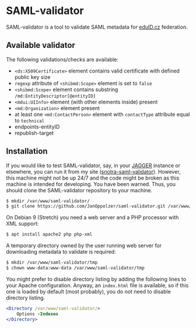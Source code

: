 # SAML-validator
SAML-validator is a tool to validate SAML metadata for [eduID.cz][] federation.

## Available validator
The following validations/checks are available:

  * `<ds:X509Certificate>` element contains valid certificate with defined public key size
  * `regexp` attribute of `<shibmd:Scope>` element is set to `false`
  * `<shibmd:Scope>` element contains substring `/md:EntityDescriptor[@entityID]`
  * `<mdui:UIInfo>` element (with other elements inside) present
  * `<md:Organization>` element present
  * at least one `<md:ContactPerson>` element with `contactType` attribute equal to `technical`
  * endpoints-entityID
  * republish-target

## Installation
If you would like to test SAML-validator, say, in your [JAGGER][] instance or elsewhere, you can run it from my site ([snotra-saml-validator][]). However, this machine might not be up 24/7 and the code might be broken as this machine is intended for developing. You have been warned. Thus, you should clone the SAML-validator repository to your machine.

```bash
$ mkdir /var/www/saml-validator/
$ git clone https://github.com/JanOppolzer/saml-validator.git /var/www/saml-validator/
```

On Debian 9 (Stretch) you need a web server and a PHP processor with XML support:

```bash
$ apt install apache2 php php-xml
```

A temporary directory owned by the user running web server for downloading metadata to validate is required:

```bash
$ mkdir /var/www/saml-validator/tmp
$ chown www-data:www-data /var/www/saml-validator/tmp
```

You might prefer to disable directory listing by adding the following lines to your Apache configuration. Anyway, an `index.html` file is available, so if this one is loaded by default (most probably), you do not need to disable directory listing.

```apache
<Directory /var/www/saml-validator/>
    Options -Indexes
</Directory>
```

[eduID.cz]: http://www.eduid.cz/
[JAGGER]: http://jagger.heanet.ie/
[snotra-saml-validator]: https://snotra.cesnet.cz/~jop/saml-validator/

